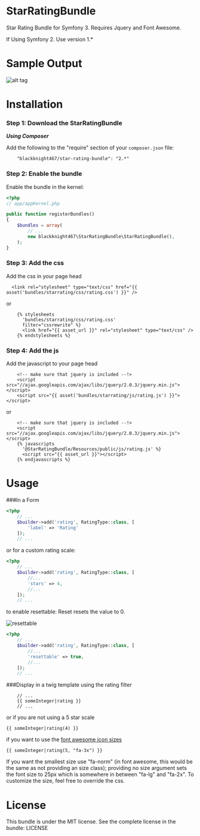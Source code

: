 StarRatingBundle
================

Star Rating Bundle for Symfony 3.  Requires Jquery and Font Awesome.

If Using Symfony 2.  Use version 1.*

Sample Output
=============

![alt tag](https://s3-us-west-2.amazonaws.com/derick-misc/StarRating.png)

Installation
============

### Step 1: Download the StarRatingBundle

***Using Composer***

Add the following to the "require" section of your `composer.json` file:

```
    "blackknight467/star-rating-bundle": "2.*"
```

### Step 2: Enable the bundle

Enable the bundle in the kernel:

```php
<?php
// app/appKernel.php

public function registerBundles()
{
    $bundles = array(
        // ...
        new blackknight467\StarRatingBundle\StarRatingBundle(),
    );
}
```

### Step 3: Add the css

Add the css in your page head

```
  <link rel="stylesheet" type="text/css" href="{{ asset('bundles/starrating/css/rating.css') }}" />
```
or
```
	{% stylesheets
      'bundles/starrating/css/rating.css'
      filter="cssrewrite" %}
      <link href="{{ asset_url }}" rel="stylesheet" type="text/css" />
    {% endstylesheets %}
```

### Step 4: Add the js

Add the javascript to your page head
```
    <!-- make sure that jquery is included --!>
    <script src="//ajax.googleapis.com/ajax/libs/jquery/2.0.3/jquery.min.js"></script>
    <script src="{{ asset('bundles/starrating/js/rating.js') }}"></script>
```
or
```
    <!-- make sure that jquery is included --!>
    <script src="//ajax.googleapis.com/ajax/libs/jquery/2.0.3/jquery.min.js"></script>
	{% javascripts
      '@StarRatingBundle/Resources/public/js/rating.js' %}
      <script src="{{ asset_url }}"></script>
    {% endjavascripts %}
```

Usage
=====

###In a Form

```php
<?php
    // ...
    $builder->add('rating', RatingType::class, [
    	'label' => 'Rating'
    ]);
    // ...
```
or for a custom rating scale:
```php
<?php
    // ...
    $builder->add('rating', RatingType::class, [
    	//...
    	'stars' => 4,
    	//...
    ]);
    // ...
```
to enable resettable:
Reset resets the value to 0.

![resettable](https://cloud.githubusercontent.com/assets/6400771/24266249/73591b78-1006-11e7-87b5-04937893ad2f.png)

```php
<?php
    // ...
    $builder->add('rating', RatingType::class, [
    	//...
    	'resettable' => true,
    	//...
    ]);
    // ...
```

###Display in a twig template using the rating filter
```
    // ...
    {{ someInteger|rating }}
    // ...
```

or if you are not using a 5 star scale
```
{{ someInteger|rating(4) }}
```

if you want to use the [font awesome icon sizes](http://fortawesome.github.io/Font-Awesome/examples/#larger)
```
{{ someInteger|rating(5, "fa-3x") }}
```
If you want the smallest size use "fa-norm" (in font awesome, this would be the same as not providing an size class); providing no size argument sets the font size to 25px which is somewhere in between "fa-lg" and "fa-2x".
To customize the size, feel free to override the css.

License
=======
This bundle is under the MIT license. See the complete license in the bundle:
    LICENSE
